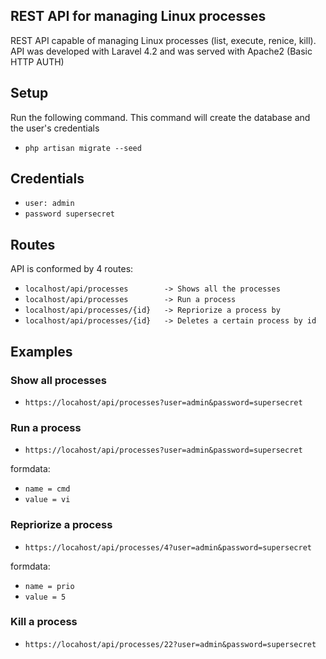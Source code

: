 
## REST API for managing Linux processes 

REST API capable of managing Linux processes (list, execute, renice, kill). API was developed with Laravel 4.2 and was served with Apache2 (Basic HTTP AUTH)

## Setup

Run the following command. This command will create the database and the user's credentials

- `php artisan migrate --seed`

## Credentials

- `user: admin`
- `password supersecret`

## Routes

API is conformed by 4 routes:

- `localhost/api/processes        -> Shows all the processes`
- `localhost/api/processes        -> Run a process`
- `localhost/api/processes/{id}   -> Repriorize a process by`
- `localhost/api/processes/{id}   -> Deletes a certain process by id`


## Examples

### Show all processes

- `https://locahost/api/processes?user=admin&password=supersecret`

### Run a process

- `https://locahost/api/processes?user=admin&password=supersecret`

formdata:
- `name = cmd` 
- `value = vi`

### Repriorize a process

- `https://locahost/api/processes/4?user=admin&password=supersecret`

formdata:
- `name = prio` 
- `value = 5`

### Kill a process

- `https://locahost/api/processes/22?user=admin&password=supersecret`



